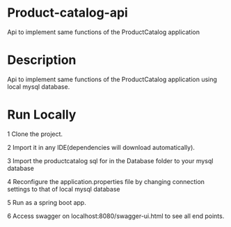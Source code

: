 # Product-catalog-api
Api to implement same functions of the ProductCatalog application

# Description
Api to implement same functions of the ProductCatalog application using local mysql database.


# Run Locally
1 Clone the project.

2 Import it in any IDE(dependencies will download automatically).

3 Import the productcatalog sql for in the Database folder to your mysql database

4 Reconfigure the application.properties file by changing connection settings to that of local mysql database

5 Run as a spring boot app.

6 Access swagger on localhost:8080/swagger-ui.html to see all end points.


 



